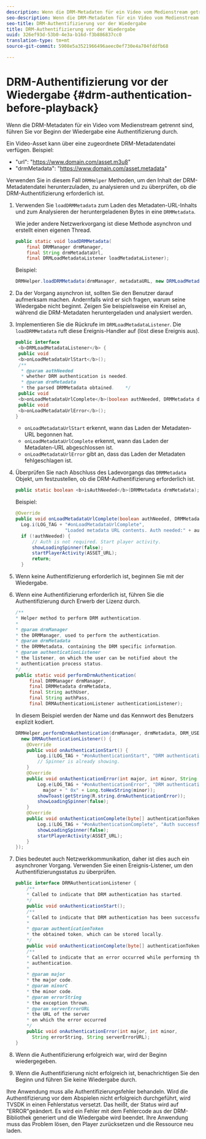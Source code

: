 ```yaml
---
description: Wenn die DRM-Metadaten für ein Video vom Medienstream getrennt sind, führen Sie vor Beginn der Wiedergabe eine Authentifizierung durch.
seo-description: Wenn die DRM-Metadaten für ein Video vom Medienstream getrennt sind, führen Sie vor Beginn der Wiedergabe eine Authentifizierung durch.
seo-title: DRM-Authentifizierung vor der Wiedergabe
title: DRM-Authentifizierung vor der Wiedergabe
uuid: 326ef93d-53b0-4e3a-b16d-f3b886837cc0
translation-type: tm+mt
source-git-commit: 5908e5a3521966496aeec0ef730e4a704fddfb68

---
```



# DRM-Authentifizierung vor der Wiedergabe {#drm-authentication-before-playback}

Wenn die DRM-Metadaten für ein Video vom Medienstream getrennt sind, führen Sie vor Beginn der Wiedergabe eine Authentifizierung durch.

Ein Video-Asset kann über eine zugeordnete DRM-Metadatendatei verfügen. Beispiel:

* &quot;url&quot;: &quot;<span></span>https://www.domain.com/asset.m3u8&quot;
* &quot;drmMetadata&quot;: &quot;<span></span>https://www.domain.com/asset.metadata&quot;

Verwenden Sie in diesem Fall `DRMHelper` Methoden, um den Inhalt der DRM-Metadatendatei herunterzuladen, zu analysieren und zu überprüfen, ob die DRM-Authentifizierung erforderlich ist.

1. Verwenden Sie `loadDRMMetadata` zum Laden des Metadaten-URL-Inhalts und zum Analysieren der heruntergeladenen Bytes in eine `DRMMetadata`.

   Wie jeder andere Netzwerkvorgang ist diese Methode asynchron und erstellt einen eigenen Thread.

   ```java
   public static void loadDRMMetadata( 
       final DRMManager drmManager, 
       final String drmMetadataUrl,  
       final DRMLoadMetadataListener loadMetadataListener); 
   ```

   Beispiel:

   ```java
   DRMHelper.loadDRMMetadata(drmManager, metadataURL, new DRMLoadMetadataListener());
   ```

1. Da der Vorgang asynchron ist, sollten Sie den Benutzer darauf aufmerksam machen. Andernfalls wird er sich fragen, warum seine Wiedergabe nicht beginnt. Zeigen Sie beispielsweise ein Kreisel an, während die DRM-Metadaten heruntergeladen und analysiert werden.
1. Implementieren Sie die Rückrufe im `DRMLoadMetadataListener`. Die `loadDRMMetadata` ruft diese Ereignis-Handler auf (löst diese Ereignis aus).

   ```java
   public interface  
    <b>DRMLoadMetadataListener</b> { 
    public void  
    <b>onLoadMetadataUrlStart</b>(); 
    /** 
     * @param authNeeded 
     * whether DRM authentication is needed. 
     * @param drmMetadata 
     * the parsed DRMMetadata obtained.    */ 
    public void  
    <b>onLoadMetadataUrlComplete</b>(boolean authNeeded, DRMMetadata drmMetadata); 
    public void  
    <b>onLoadMetadataUrlError</b>(); 
   }
   ```

   * `onLoadMetadataUrlStart` erkennt, wann das Laden der Metadaten-URL begonnen hat.
   * `onLoadMetadataUrlComplete` erkennt, wann das Laden der Metadaten-URL abgeschlossen ist.
   * `onLoadMetadataUrlError` gibt an, dass das Laden der Metadaten fehlgeschlagen ist.

1. Überprüfen Sie nach Abschluss des Ladevorgangs das `DRMMetadata` Objekt, um festzustellen, ob die DRM-Authentifizierung erforderlich ist.

   ```java
   public static boolean <b>isAuthNeeded</b>(DRMMetadata drmMetadata);
   ```

   Beispiel:

   ```java
   @Override 
   public void onLoadMetadataUrlComplete(boolean authNeeded, DRMMetadata drmMetadata) {  
     Log.i(LOG_TAG + "#onLoadMetadataUrlComplete",  
                     "Loaded metadata URL contents. Auth needed:" + authNeeded + "."); 
     if (!authNeeded) { 
         // Auth is not required. Start player activity.     
         showLoadingSpinner(false);     
         startPlayerActivity(ASSET_URL); 
         return; 
     }
   ```

1. Wenn keine Authentifizierung erforderlich ist, beginnen Sie mit der Wiedergabe.
1. Wenn eine Authentifizierung erforderlich ist, führen Sie die Authentifizierung durch Erwerb der Lizenz durch.

   ```java
   /** 
   * Helper method to perform DRM authentication. 
   * 
   * @param drmManager 
   * the DRMManager, used to perform the authentication. 
   * @param drmMetadata 
   * the DRMMetadata, containing the DRM specific information. 
   * @param authenticationListener 
   * the listener, on which the user can be notified about the 
   * authentication process status. 
   */ 
   public static void performDrmAuthentication( 
        final DRMManager drmManager,  
        final DRMMetadata drmMetadata, 
        final String authUser,  
        final String authPass,  
        final DRMAuthenticationListener authenticationListener);
   ```

   In diesem Beispiel werden der Name und das Kennwort des Benutzers explizit kodiert.

   ```java
   DRMHelper.performDrmAuthentication(drmManager, drmMetadata, DRM_USERNAME, DRM_PASSWORD,  
     new DRMAuthenticationListener() { 
       @Override 
       public void onAuthenticationStart() { 
           Log.i(LOG_TAG + "#onAuthenticationStart", "DRM authentication started."); 
           // Spinner is already showing. 
       } 
       @Override 
       public void onAuthenticationError(int major, int minor, String errorString, String serverErrorURL) {  
           Log.e(LOG_TAG + "#onAuthenticationError", "DRM authentication failed. " +  
             major + " 0x" + Long.toHexString(minor)); 
           showToast(getString(R.string.drmAuthenticationError));   
           showLoadingSpinner(false); 
       } 
       @Override 
       public void onAuthenticationComplete(byte[] authenticationToken) { 
           Log.i(LOG_TAG + "#onAuthenticationComplete", "Auth successful. Launching content."); 
           showLoadingSpinner(false); 
           startPlayerActivity(ASSET_URL); 
       } 
   }); 
   ```

1. Dies bedeutet auch Netzwerkkommunikation, daher ist dies auch ein asynchroner Vorgang. Verwenden Sie einen Ereignis-Listener, um den Authentifizierungsstatus zu überprüfen.

   ```java
   public interface DRMAuthenticationListener { 
       /** 
       * Called to indicate that DRM authentication has started. 
       */ 
       public void onAuthenticationStart(); 
       /** 
       * Called to indicate that DRM authentication has been successful. 
       * 
       * @param authenticationToken 
       * the obtained token, which can be stored locally. 
       */ 
       public void onAuthenticationComplete(byte[] authenticationToken); 
       /** 
       * Called to indicate that an error occurred while performing the DRM 
       * authentication. 
       * 
       * @param major 
       * the major code. 
       * @param minorC 
       * the minor code. 
       * @param errorString 
       * the exception thrown. 
       * @param serverErrorURL 
       * the URL of the server  
       * on which the error occurred 
       */ 
       public void onAuthenticationError(int major, int minor,  
         String errorString, String serverErrorURL); 
   } 
   ```

1. Wenn die Authentifizierung erfolgreich war, wird der Beginn wiedergegeben.
1. Wenn die Authentifizierung nicht erfolgreich ist, benachrichtigen Sie den Beginn und führen Sie keine Wiedergabe durch.

Ihre Anwendung muss alle Authentifizierungsfehler behandeln. Wird die Authentifizierung vor dem Abspielen nicht erfolgreich durchgeführt, wird TVSDK in einen Fehlerstatus versetzt. Das heißt, der Status wird auf &quot;ERROR&quot;geändert. Es wird ein Fehler mit dem Fehlercode aus der DRM-Bibliothek generiert und die Wiedergabe wird beendet. Ihre Anwendung muss das Problem lösen, den Player zurücksetzen und die Ressource neu laden.

